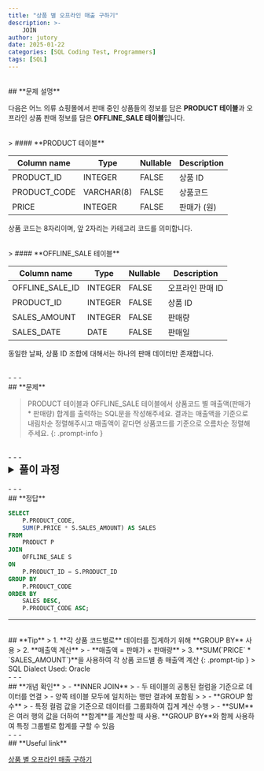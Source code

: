 ```yaml
---
title: "상품 별 오프라인 매출 구하기"
description: >-  
    JOIN
author: jutory  
date: 2025-01-22
categories: [SQL Coding Test, Programmers]  
tags: [SQL]  
---
```

<br>
## **문제 설명**

다음은 어느 의류 쇼핑몰에서 판매 중인 상품들의 정보를 담은 **PRODUCT 테이블**과 오프라인 상품 판매 정보를 담은 **OFFLINE_SALE 테이블**입니다.

<br>
> #### **PRODUCT 테이블**

| Column name   | Type       | Nullable | Description    |
|---------------|------------|----------|----------------|
| PRODUCT_ID    | INTEGER    | FALSE    | 상품 ID        |
| PRODUCT_CODE  | VARCHAR(8) | FALSE    | 상품코드       |
| PRICE         | INTEGER    | FALSE    | 판매가 (원)    |

상품 코드는 8자리이며, 앞 2자리는 카테고리 코드를 의미합니다.

<br>
> #### **OFFLINE_SALE 테이블**

| Column name       | Type       | Nullable | Description         |
|-------------------|------------|----------|---------------------|
| OFFLINE_SALE_ID   | INTEGER    | FALSE    | 오프라인 판매 ID    |
| PRODUCT_ID        | INTEGER    | FALSE    | 상품 ID             |
| SALES_AMOUNT      | INTEGER    | FALSE    | 판매량              |
| SALES_DATE        | DATE       | FALSE    | 판매일              |

동일한 날짜, 상품 ID 조합에 대해서는 하나의 판매 데이터만 존재합니다.

<br>
- - -
<br>
## **문제**

> PRODUCT 테이블과 OFFLINE_SALE 테이블에서 상품코드 별 매출액(판매가 * 판매량) 합계를 출력하는 SQL문을 작성해주세요. 결과는 매출액을 기준으로 내림차순 정렬해주시고 매출액이 같다면 상품코드를 기준으로 오름차순 정렬해주세요.
{: .prompt-info }

<br>
- - -
<br>
<details>
  <summary style="font-size: 1.5em; font-weight: bold;">풀이 과정</summary>
<div markdown="1">

1. **조건 확인**  
   - 매출액은 **판매가 × 판매량**으로 계산
   - 각 상품의 매출액을 계산하려면, 두 테이블을 **`PRODUCT_ID`**를 기준으로 결합해야겠군

2. **테이블 결합**  
   - 두 테이블을 **`PRODUCT_ID`** 기준으로 **INNER JOIN**
   - **INNER JOIN** 사용 이유 : 판매 데이터가 있는 상품만 필요한 경우이기 때문.

3. **매출액 계산**  
   - 결합된 결과에서 상품별 총 판매량을 SUM 해서 구한 후에 구한 후 매출액 계산하자. => **`SUM(PRICE` * `SALES_AMOUNT`)**

4. **그룹화**  
   - **GROUP BY `PRODUCT_CODE`**를 사용하여 각 상품 코드별로 데이터 집계

5. **결과 정렬**  
   - 정렬 기준에 따라 **ORDER BY**로 결과 정렬
     -  매출액을 기준으로 내림차순 정렬하고, 매출액이 같은 경우 **상품 코드를 기준으로 오름차순** 정렬

6. **최종 출력**  
   - SELECT 절에서 **`PRODUCT_CODE`**와 **총 매출액** 출력

* **_교훈_**  
   - JOIN 시에 불필요한 데이터를 포함시키지 않기 위해서.. 필요한 테이블과 조건만 명확하게 설정하는 것... 숙지..
</div>
</details>

<br>
- - -
<br>
## **정답**

```sql
SELECT 
    P.PRODUCT_CODE, 
    SUM(P.PRICE * S.SALES_AMOUNT) AS SALES
FROM 
    PRODUCT P
JOIN 
    OFFLINE_SALE S 
ON 
    P.PRODUCT_ID = S.PRODUCT_ID
GROUP BY 
    P.PRODUCT_CODE
ORDER BY 
    SALES DESC, 
    P.PRODUCT_CODE ASC;
```

- - -
<br>
## **Tip**
> 1. **각 상품 코드별로** 데이터를 집계하기 위해 **GROUP BY** 사용
> 2. **매출액 계산**  
>    - **매출액 = 판매가 × 판매량**
> 3. **SUM(`PRICE` * `SALES_AMOUNT`)**을 사용하여 각 상품 코드별 총 매출액 계산
{: .prompt-tip }
> SQL Dialect Used: Oracle

<br>
- - -
<br>
## **개념 확인**
> - **INNER JOIN**
>    - 두 테이블의 공통된 컬럼을 기준으로 데이터를 연결
>    - 양쪽 테이블 모두에 일치하는 행만 결과에 포함됨
>
> - **GROUP 함수**
>    - 특정 컬럼 값을 기준으로 데이터를 그룹화하여 집계 계산 수행
>        - **SUM**은 여러 행의 값을 더하여 **합계**를 계산할 때 사용. **GROUP BY**와 함께 사용하여 특정 그룹별로 합계를 구할 수 있음

<br>
- - -
<br>
## **Useful link**

[상품 별 오프라인 매출 구하기](https://school.programmers.co.kr/learn/courses/30/lessons/131533)